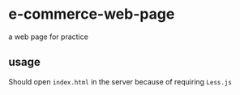 # e-commerce-web-page
a web page for practice

## usage

Should open `index.html` in the server because of requiring `Less.js`